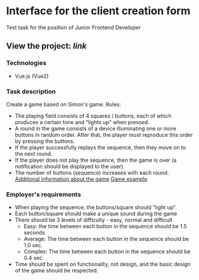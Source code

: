 # Interface for the client creation form
Test task for the position of Junior Frontend Developer

## View the project: *link*

### Technologies
+ Vue.js (Vue2) 

### Task description
Create a game based on Simon's game.
Rules:
+ The playing field consists of 4 squares / buttons, each of which produces a certain tone and "lights up" when pressed.
+ A round in the game consists of a device illuminating one or more buttons in random order. After that, the player must reproduce this order by pressing the buttons.
+ If the player successfully replays the sequence, then they move on to the next round.
+ If the player does not play the sequence, then the game is over (a notification should
be displayed to the user).
+ The number of buttons (sequence) increases with each round.
[Additional information about the game](https://en.wikipedia.org/wiki/Simon_(game))
[Game example](http://www.kellyking.me/projects/simon/)

### Employer's requirements  
+ When playing the sequence, the buttons/square should "light up".
+ Each button/square should make a unique sound during the game
+ There should be 3 levels of difficulty - easy, normal and difficult
  + Easy: the time between each button in the sequence should be 1.5 seconds
  + Average: The time between each button in the sequence should be 1.0 sec.
  + Complex: The time between each button in the sequence should be 0.4 sec.
+ Time should be spent on functionality, not design, and the basic design of the game should be respected.
